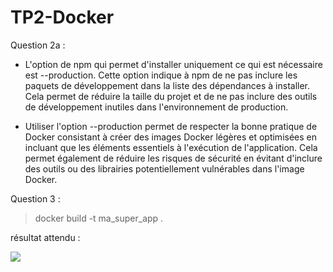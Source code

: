 # TP2-Docker

Question 2a : 

- L'option de npm qui permet d'installer uniquement ce qui est nécessaire est --production. Cette option indique à npm de ne pas inclure les paquets de développement dans la liste des dépendances à installer. Cela permet de réduire la taille du projet et de ne pas inclure des outils de développement inutiles dans l'environnement de production.

- Utiliser l'option --production permet de respecter la bonne pratique de Docker consistant à créer des images Docker légères et optimisées en incluant que les éléments essentiels à l'exécution de l'application. Cela permet également de réduire les risques de sécurité en évitant d'inclure des outils ou des librairies potentiellement vulnérables dans l'image Docker.

Question 3 :

>docker build -t ma_super_app .

résultat attendu :

![](https://i.imgur.com/5SRKRd9.png)
